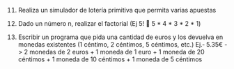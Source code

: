 11. Realiza un simulador de lotería primitiva que permita varias apuestas

12. Dado un número n, realizar el factorial (Ej 5!  5 * 4 * 3 * 2 * 1)

13. Escribir un programa que pida una cantidad de euros y los devuelva en monedas existentes
    (1 céntimo, 2 céntimos, 5 céntimos, etc.)
    Ej.‐ 5.35€ -> 2 monedas de 2 euros + 1 moneda de 1 euro + 1 moneda de 20 céntimos + 1 moneda
    de 10 céntimos + 1 moneda de 5 céntimos
